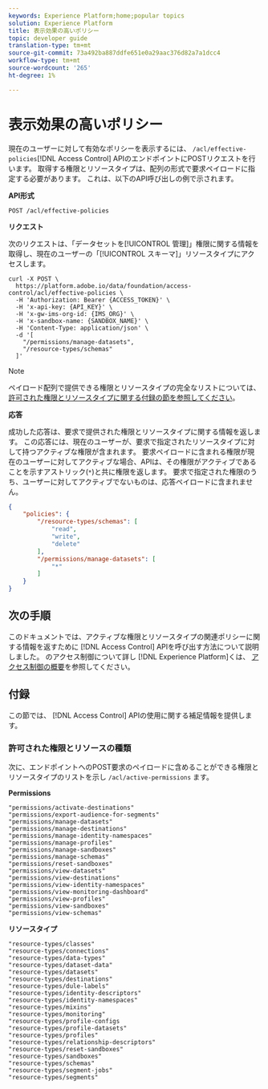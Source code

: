 ```yaml
---
keywords: Experience Platform;home;popular topics
solution: Experience Platform
title: 表示効果の高いポリシー
topic: developer guide
translation-type: tm+mt
source-git-commit: 73a492ba887ddfe651e0a29aac376d82a7a1dcc4
workflow-type: tm+mt
source-wordcount: '265'
ht-degree: 1%

---
```



# 表示効果の高いポリシー

現在のユーザーに対して有効なポリシーを表示するには、 `/acl/effective-policies`[!DNL Access Control] APIのエンドポイントにPOSTリクエストを行います。 取得する権限とリソースタイプは、配列の形式で要求ペイロードに指定する必要があります。 これは、以下のAPI呼び出しの例で示されます。

**API形式**

```http
POST /acl/effective-policies
```

**リクエスト**

次のリクエストは、「データセットを[!UICONTROL 管理]」権限に関する情報を取得し、現在のユーザーの「[!UICONTROL スキーマ]」リソースタイプにアクセスします。

```shell
curl -X POST \
  https://platform.adobe.io/data/foundation/access-control/acl/effective-policies \
  -H 'Authorization: Bearer {ACCESS_TOKEN}' \
  -H 'x-api-key: {API_KEY}' \
  -H 'x-gw-ims-org-id: {IMS_ORG}' \
  -H 'x-sandbox-name: {SANDBOX_NAME}' \
  -H 'Content-Type: application/json' \
  -d '[
    "/permissions/manage-datasets",
    "/resource-types/schemas"
  ]'
```

>[!NOTE]
>
>ペイロード配列で提供できる権限とリソースタイプの完全なリストについては、 [許可された権限とリソースタイプに関する付録の節を参照してください](#accepted-permissions-and-resource-types)。

**応答**

成功した応答は、要求で提供された権限とリソースタイプに関する情報を返します。 この応答には、現在のユーザーが、要求で指定されたリソースタイプに対して持つアクティブな権限が含まれます。 要求ペイロードに含まれる権限が現在のユーザーに対してアクティブな場合、APIは、その権限がアクティブであることを示すアストリック(`*`)と共に権限を返します。 要求で指定された権限のうち、ユーザーに対してアクティブでないものは、応答ペイロードに含まれません。

```json
{
    "policies": {
        "/resource-types/schemas": [
            "read",
            "write",
            "delete"
        ],
        "/permissions/manage-datasets": [
            "*"
        ]
    }
}
```

## 次の手順

このドキュメントでは、アクティブな権限とリソースタイプの関連ポリシーに関する情報を返すために [!DNL Access Control] APIを呼び出す方法について説明しました。 のアクセス制御について詳し [!DNL Experience Platform]くは、 [アクセス制御の概要](../home.md)を参照してください。

## 付録

この節では、 [!DNL Access Control] APIの使用に関する補足情報を提供します。

### 許可された権限とリソースの種類

次に、エンドポイントへのPOST要求のペイロードに含めることができる権限とリソースタイプのリストを示し `/acl/active-permissions` ます。

**Permissions**

```plaintext
"permissions/activate-destinations"
"permissions/export-audience-for-segments"
"permissions/manage-datasets"
"permissions/manage-destinations"
"permissions/manage-identity-namespaces"
"permissions/manage-profiles"
"permissions/manage-sandboxes"
"permissions/manage-schemas"
"permissions/reset-sandboxes"
"permissions/view-datasets"
"permissions/view-destinations"
"permissions/view-identity-namespaces"
"permissions/view-monitoring-dashboard"
"permissions/view-profiles"
"permissions/view-sandboxes"
"permissions/view-schemas"
```

**リソースタイプ**

```plaintext
"resource-types/classes"
"resource-types/connections"
"resource-types/data-types"
"resource-types/dataset-data"
"resource-types/datasets"
"resource-types/destinations"
"resource-types/dule-labels"
"resource-types/identity-descriptors"
"resource-types/identity-namespaces"
"resource-types/mixins"
"resource-types/monitoring"
"resource-types/profile-configs
"resource-types/profile-datasets"
"resource-types/profiles"
"resource-types/relationship-descriptors"
"resource-types/reset-sandboxes"
"resource-types/sandboxes"
"resource-types/schemas"
"resource-types/segment-jobs"
"resource-types/segments"
```

